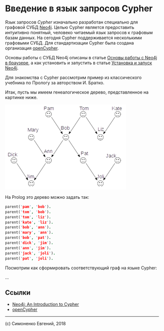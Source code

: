 # Введение в язык запросов Cypher

Язык запросов _Cypher_ изначально разработан специально для графовой СУБД
[Neo4j](https://neo4j.com/). Целью Cypher является предоставить интуитивно
понятный, человеко читаемый язык запросов к графовым базам данных. На сегодня
Cypher поддерживается несколькими графовыми СУБД. Для стандартизации Cypher была
создана организация [openCypher](http://www.opencypher.org/).

Основы работы с СУБД Neo4j описаны в статье
[Основы работы с Neo4j в браузере](./neo4j-basics-with-browser.md), а как
установить и запустить в статье
[Установка и запуск Neo4j](./neo4j-install-and-run.md).

Для знакомства с Cypher рассмотрим пример из классического учебника по Прологу
за авторством И. Братко.

Итак, пусть мы имеем генеалогическое дерево, представленное на картинке ниже.

![Генеалогичкое дерево](./images/family_tree.png)

На Prolog это дерево можно задать так:

``` prolog
parent('pam', 'bob').
parent('tom', 'bob').
parent('tom', 'liz').
parent('kate', 'liz').
parent('bob', 'ann').
parent('mary', 'ann').
parent('bob', 'pat').
parent('dick', 'jim').
parent('ann', 'jim').
parent('jack', 'joli').
parent('pat', 'joli').
```

Посмотрим как сформировать соответствующий граф на языке Cypher:

...

## Ссылки

- [Neo4j: An Introduction to Cypher](https://neo4j.com/developer/cypher-query-language/)
- [openCypher](http://www.opencypher.org/)

---

(c) Симоненко Евгений, 2018
